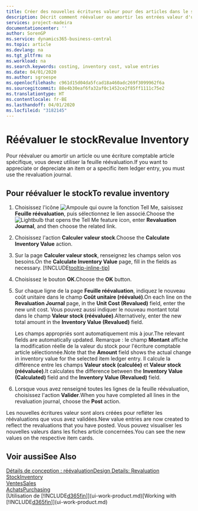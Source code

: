 ```yaml
---
title: Créer des nouvelles écritures valeur pour des articles dans le stock| Microsoft Docs
description: Décrit comment réévaluer ou amortir les entrées valeur d'un ou de plusieurs articles dans le stock en validant leur valeur calculée courante.
services: project-madeira
documentationcenter: ''
author: SorenGP
ms.service: dynamics365-business-central
ms.topic: article
ms.devlang: na
ms.tgt_pltfrm: na
ms.workload: na
ms.search.keywords: costing, inventory cost, value entries
ms.date: 04/01/2020
ms.author: sgroespe
ms.openlocfilehash: c961d15d04da5fcad18a460adc269f3099962f6a
ms.sourcegitcommit: 88e4b30eaf6fa32af0c1452ce2f85ff1111c75e2
ms.translationtype: HT
ms.contentlocale: fr-BE
ms.lasthandoff: 04/01/2020
ms.locfileid: "3182145"
---
```

# <a name="revalue-inventory"></a><span data-ttu-id="06bc0-103">Réévaluer le stock</span><span class="sxs-lookup"><span data-stu-id="06bc0-103">Revalue Inventory</span></span>
<span data-ttu-id="06bc0-104">Pour réévaluer ou amortir un article ou une écriture comptable article spécifique, vous devez utiliser la feuille réévaluation.</span><span class="sxs-lookup"><span data-stu-id="06bc0-104">If you want to appreciate or depreciate an item or a specific item ledger entry, you must use the revaluation journal.</span></span>

## <a name="to-revalue-inventory"></a><span data-ttu-id="06bc0-105">Pour réévaluer le stock</span><span class="sxs-lookup"><span data-stu-id="06bc0-105">To revalue inventory</span></span>
1. <span data-ttu-id="06bc0-106">Choisissez l'icône ![Ampoule qui ouvre la fonction Tell Me](media/ui-search/search_small.png "Dites-moi ce que vous voulez faire"), saisissez **Feuille réévaluation**, puis sélectionnez le lien associé.</span><span class="sxs-lookup"><span data-stu-id="06bc0-106">Choose the ![Lightbulb that opens the Tell Me feature](media/ui-search/search_small.png "Tell me what you want to do") icon, enter **Revaluation Journal**, and then choose the related link.</span></span>
2. <span data-ttu-id="06bc0-107">Choisissez l'action **Calculer valeur stock**.</span><span class="sxs-lookup"><span data-stu-id="06bc0-107">Choose the **Calculate Inventory Value** action.</span></span>
3. <span data-ttu-id="06bc0-108">Sur la page **Calculer valeur stock**, renseignez les champs selon vos besoins.</span><span class="sxs-lookup"><span data-stu-id="06bc0-108">On the **Calculate Inventory Value** page, fill in the fields as necessary.</span></span> [!INCLUDE[tooltip-inline-tip](includes/tooltip-inline-tip_md.md)]
4. <span data-ttu-id="06bc0-109">Choisissez le bouton **OK**.</span><span class="sxs-lookup"><span data-stu-id="06bc0-109">Choose the **OK** button.</span></span>
5. <span data-ttu-id="06bc0-110">Sur chaque ligne de la page **Feuille réévaluation**, indiquez le nouveau coût unitaire dans le champ **Coût unitaire (réévalué)**.</span><span class="sxs-lookup"><span data-stu-id="06bc0-110">On each line on the **Revaluation Journal** page, in the **Unit Cost (Revalued)** field, enter the new unit cost.</span></span> <span data-ttu-id="06bc0-111">Vous pouvez aussi indiquer le nouveau montant total dans le champ **Valeur stock (réévaluée)**.</span><span class="sxs-lookup"><span data-stu-id="06bc0-111">Alternatively, enter the new total amount in the **Inventory Value (Revalued)** field.</span></span>

    <span data-ttu-id="06bc0-112">Les champs appropriés sont automatiquement mis à jour.</span><span class="sxs-lookup"><span data-stu-id="06bc0-112">The relevant fields are automatically updated.</span></span> <span data-ttu-id="06bc0-113">Remarque : le champ **Montant** affiche la modification réelle de la valeur du stock pour l'écriture comptable article sélectionnée.</span><span class="sxs-lookup"><span data-stu-id="06bc0-113">Note that the **Amount** field shows the actual change in inventory value for the selected item ledger entry.</span></span> <span data-ttu-id="06bc0-114">Il calcule la différence entre les champs **Valeur stock (calculée)** et **Valeur stock (réévaluée)**.</span><span class="sxs-lookup"><span data-stu-id="06bc0-114">It calculates the difference between the **Inventory Value (Calculated)** field and the **Inventory Value (Revalued)** field.</span></span>
6. <span data-ttu-id="06bc0-115">Lorsque vous avez renseigné toutes les lignes de la feuille réévaluation, choisissez l'action **Valider**.</span><span class="sxs-lookup"><span data-stu-id="06bc0-115">When you have completed all lines in the revaluation journal, choose the **Post** action.</span></span>

<span data-ttu-id="06bc0-116">Les nouvelles écritures valeur sont alors créées pour refléter les réévaluations que vous avez validées.</span><span class="sxs-lookup"><span data-stu-id="06bc0-116">New value entries are now created to reflect the revaluations that you have posted.</span></span> <span data-ttu-id="06bc0-117">Vous pouvez visualiser les nouvelles valeurs dans les fiches article concernées.</span><span class="sxs-lookup"><span data-stu-id="06bc0-117">You can see the new values on the respective item cards.</span></span>

## <a name="see-also"></a><span data-ttu-id="06bc0-118">Voir aussi</span><span class="sxs-lookup"><span data-stu-id="06bc0-118">See Also</span></span>
[<span data-ttu-id="06bc0-119">Détails de conception : réévaluation</span><span class="sxs-lookup"><span data-stu-id="06bc0-119">Design Details: Revaluation</span></span>](design-details-revaluation.md)  
[<span data-ttu-id="06bc0-120">Stock</span><span class="sxs-lookup"><span data-stu-id="06bc0-120">Inventory</span></span>](inventory-manage-inventory.md)  
[<span data-ttu-id="06bc0-121">Ventes</span><span class="sxs-lookup"><span data-stu-id="06bc0-121">Sales</span></span>](sales-manage-sales.md)  
[<span data-ttu-id="06bc0-122">Achats</span><span class="sxs-lookup"><span data-stu-id="06bc0-122">Purchasing</span></span>](purchasing-manage-purchasing.md)  
<span data-ttu-id="06bc0-123">[Utilisation de [!INCLUDE[d365fin](includes/d365fin_md.md)]](ui-work-product.md)</span><span class="sxs-lookup"><span data-stu-id="06bc0-123">[Working with [!INCLUDE[d365fin](includes/d365fin_md.md)]](ui-work-product.md)</span></span>
